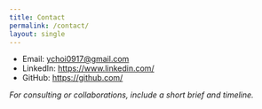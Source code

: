 ```yaml
---
title: Contact
permalink: /contact/
layout: single
---
```


- Email: ychoi0917@gmail.com  
- LinkedIn: <https://www.linkedin.com/>  
- GitHub: <https://github.com/>

_For consulting or collaborations, include a short brief and timeline._
